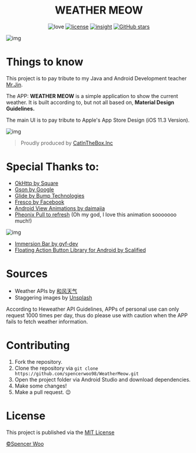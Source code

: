 <div align="center">

# WEATHER MEOW

![love](https://img.shields.io/badge/Made%20with-LOVE-ff69b4.svg)
[![license](https://img.shields.io/badge/license-MIT-blue.svg)](https://opensource.org/licenses/MIT)
[![insight](https://img.shields.io/badge/insight.io-Ready-green.svg)](https://insight.io/github.com/spencerwoo98/WeatherMeow)
[![GitHub stars](https://img.shields.io/github/stars/badges/shields.svg?style=social&label=Stars)](https://github.com/spencerwoo98/WeatherMeow)

</div>

![img](https://i.loli.net/2018/04/21/5adae5f43ba75.jpg)

# Things to know

This project is to pay tribute to my Java and Android Development teacher [Mr.Jin](http://jinxuliang.com).

The APP: **WEATHER MEOW** is a simple application to show the current weather. It is built according to, but not all based on, **Material Design Guidelines.**

The main UI is to pay tribute to Apple's App Store Design (iOS 11.3 Version).

![img](https://i.loli.net/2018/05/21/5b025f44732a2.jpg)

> Proudly produced by [CatInTheBox.Inc](https://spencerwoo.com)

# Special Thanks to:

- [OkHttp by Square](https://github.com/square/okhttp)
- [Gson by Google](https://github.com/google/gson)
- [Glide by Bump Technologies](https://github.com/bumptech/glide)
- [Fresco by Facebook](https://github.com/facebook/fresco)
- [Android View Animations by daimajia](https://github.com/daimajia/AndroidViewAnimations)
- [Pheonix Pull to refresh](https://github.com/Yalantis/Phoenix) (Oh my god, I love this animation sooooooo much!)

![img](https://i.loli.net/2018/05/21/5b02608c9d48e.gif)

- [Immersion Bar by gyf-dev](https://github.com/gyf-dev/ImmersionBar)
- [Floating Action Button Library for Android by Scalified](https://github.com/Scalified/fab)

# Sources

- Weather APIs by [和风天气](https://www.heweather.com/)
- Staggering images by [Unsplash](https://unsplash.com/)

According to Heweather API Guidelines, APPs of personal use can only request 1000 times per day, thus do please use with caution when the APP fails to fetch weather information.

# Contributing

1. Fork the repository.
2. Clone the repository via `git clone https://github.com/spencerwoo98/WeatherMeow.git`
3. Open the project folder via Android Studio and download dependencies.
3. Make some changes!
4. Make a pull request. :wink:

# License

This project is published via the [MIT License](https://opensource.org/licenses/MIT)

[©Spencer Woo](https://spencerwoo.com)
